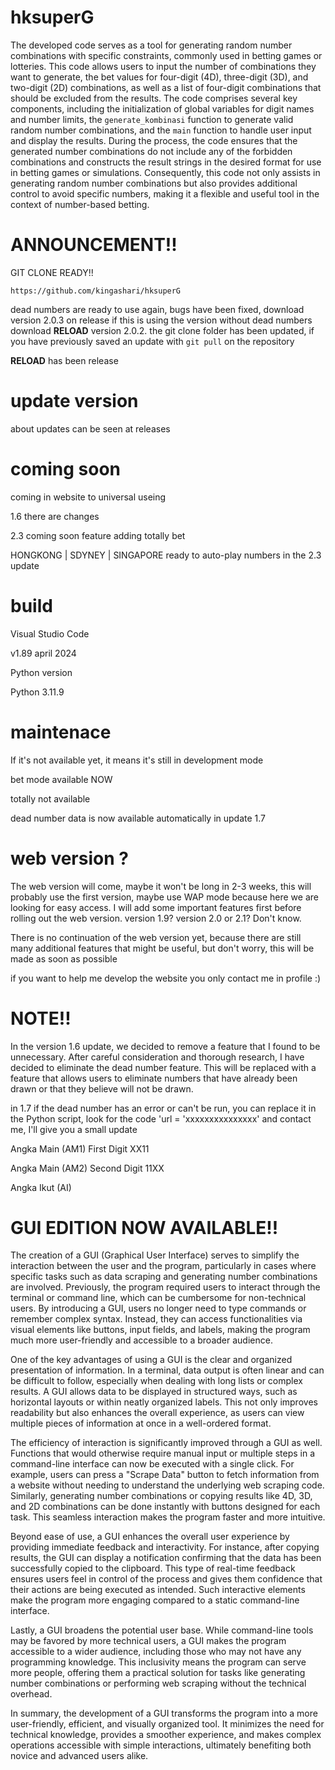 # hksuperG

The developed code serves as a tool for generating random number combinations with specific constraints, commonly used in betting games or lotteries. This code allows users to input the number of combinations they want to generate, the bet values for four-digit (4D), three-digit (3D), and two-digit (2D) combinations, as well as a list of four-digit combinations that should be excluded from the results. The code comprises several key components, including the initialization of global variables for digit names and number limits, the `generate_kombinasi` function to generate valid random number combinations, and the `main` function to handle user input and display the results. During the process, the code ensures that the generated number combinations do not include any of the forbidden combinations and constructs the result strings in the desired format for use in betting games or simulations. Consequently, this code not only assists in generating random number combinations but also provides additional control to avoid specific numbers, making it a flexible and useful tool in the context of number-based betting.

# ANNOUNCEMENT!!

GIT CLONE READY!!

`https://github.com/kingashari/hksuperG`

dead numbers are ready to use again, bugs have been fixed, download version 2.0.3 on release if this is using the version without dead numbers download **RELOAD** version 2.0.2. the git clone folder has been updated, if you have previously saved an update with `git pull` on the repository

**RELOAD** has been release

# update version
about updates can be seen at releases

# coming soon
coming in website to universal useing

1.6 there are changes

2.3 coming soon feature adding totally bet

HONGKONG | SDYNEY | SINGAPORE ready to auto-play numbers in the 2.3 update 


# build
Visual Studio Code

v1.89 april 2024

Python version

Python 3.11.9

# maintenace
If it's not available yet, it means it's still in development mode

bet mode available NOW

totally not available

dead number data is now available automatically in update 1.7

# web version ?

The web version will come, maybe it won't be long in 2-3 weeks, this will probably use the first version, maybe use WAP mode because here we are looking for easy access. I will add some important features first before rolling out the web version. version 1.9? version 2.0 or 2.1? Don't know.

There is no continuation of the web version yet, because there are still many additional features that might be useful, but don't worry, this will be made as soon as possible

if you want to help me develop the website you only contact me in profile :)

# NOTE!!

In the version 1.6 update, we decided to remove a feature that I found to be unnecessary. After careful consideration and thorough research, I have decided to eliminate the dead number feature. This will be replaced with a feature that allows users to eliminate numbers that have already been drawn or that they believe will not be drawn.

in 1.7 if the dead number has an error or can't be run, you can replace it in the Python script, look for the code 
'url = 'xxxxxxxxxxxxxxx'
and contact me, I'll give you a small update

Angka Main (AM1) First Digit XX11

Angka Main (AM2) Second Digit 11XX

Angka Ikut (AI) 

# GUI EDITION NOW AVAILABLE!!
The creation of a GUI (Graphical User Interface) serves to simplify the interaction between the user and the program, particularly in cases where specific tasks such as data scraping and generating number combinations are involved. Previously, the program required users to interact through the terminal or command line, which can be cumbersome for non-technical users. By introducing a GUI, users no longer need to type commands or remember complex syntax. Instead, they can access functionalities via visual elements like buttons, input fields, and labels, making the program much more user-friendly and accessible to a broader audience.

One of the key advantages of using a GUI is the clear and organized presentation of information. In a terminal, data output is often linear and can be difficult to follow, especially when dealing with long lists or complex results. A GUI allows data to be displayed in structured ways, such as horizontal layouts or within neatly organized labels. This not only improves readability but also enhances the overall experience, as users can view multiple pieces of information at once in a well-ordered format.

The efficiency of interaction is significantly improved through a GUI as well. Functions that would otherwise require manual input or multiple steps in a command-line interface can now be executed with a single click. For example, users can press a "Scrape Data" button to fetch information from a website without needing to understand the underlying web scraping code. Similarly, generating number combinations or copying results like 4D, 3D, and 2D combinations can be done instantly with buttons designed for each task. This seamless interaction makes the program faster and more intuitive.

Beyond ease of use, a GUI enhances the overall user experience by providing immediate feedback and interactivity. For instance, after copying results, the GUI can display a notification confirming that the data has been successfully copied to the clipboard. This type of real-time feedback ensures users feel in control of the process and gives them confidence that their actions are being executed as intended. Such interactive elements make the program more engaging compared to a static command-line interface.

Lastly, a GUI broadens the potential user base. While command-line tools may be favored by more technical users, a GUI makes the program accessible to a wider audience, including those who may not have any programming knowledge. This inclusivity means the program can serve more people, offering them a practical solution for tasks like generating number combinations or performing web scraping without the technical overhead.

In summary, the development of a GUI transforms the program into a more user-friendly, efficient, and visually organized tool. It minimizes the need for technical knowledge, provides a smoother experience, and makes complex operations accessible with simple interactions, ultimately benefiting both novice and advanced users alike.

